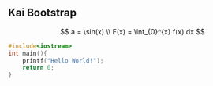 ## Kai Bootstrap

$$
a = \sin(x) \\ 
F(x) = \int_{0}^{x} f(x) dx
$$

```cpp
#include<iostream>
int main(){
    printf("Hello World!");
    return 0;
}
```